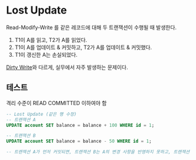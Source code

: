 # Lost Update

Read-Modify-Write 를 같은 레코드에 대해 두 트랜잭션이 수행될 때 발생한다.

1. T1이 A를 읽고, T2가 A를 읽었다.
2. T1이 A를 업데이트 & 커밋하고, T2가 A를 업데이트 & 커밋했다.
3. T1이 갱신한 A는 손실되었다.

[Dirty Write](dirty-write.md)와 다르게, 실무에서 자주 발생하는 문제이다.


## 테스트

격리 수준이 READ COMMITTED 이하여야 함

```sql
-- Lost Update (같은 행 수정)
-- 트랜잭션 A
UPDATE account SET balance = balance + 100 WHERE id = 1;

-- 트랜잭션 B  
UPDATE account SET balance = balance - 50 WHERE id = 1;

-- 트랜잭션 A가 먼저 커밋되면, 트랜잭션 B는 A의 변경 사항을 반영하지 못하고, 트랜잭션 B가 커밋되면 A의 변경 사항이 손실된다.
```
